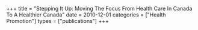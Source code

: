 +++
title = "Stepping It Up: Moving The Focus From Health Care In Canada To A Healthier Canada"
date = 2010-12-01
categories = ["Health Promotion"]
types = ["publications"]
+++
